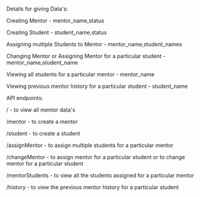 Details for giving Data's:

Creating Mentor - mentor_name,status

Creating Student - student_name,status

Assigning multiple Students to Mentor - mentor_name,student_names

Changing Mentor or Assigning Mentor for a particular student - mentor_name,student_name

Viewing all students for a particular mentor - mentor_name

Viewing previous mentor history for a particular student - student_name

API endpoints:

/ - to view all mentor data's

/mentor - to create a mentor

/student - to create a student

/assignMentor - to assign multiple students for a particular mentor

/changeMentor - to assign mentor for a particular student or to change mentor for a particular student

/mentorStudents - to view all the students assigned for a particular mentor

/history - to view the previous mentor history for a particular student
